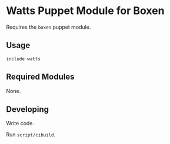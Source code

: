 # Watts Puppet Module for Boxen

Requires the `boxen` puppet module.

## Usage

```puppet
include watts 
```

## Required Modules

None.

## Developing

Write code.

Run `script/cibuild`.
